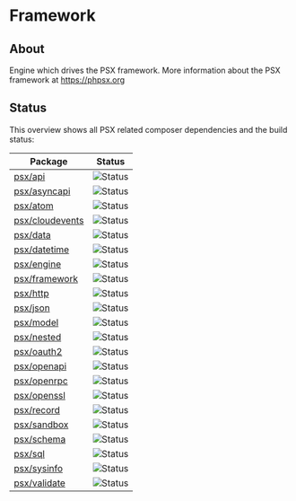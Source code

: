 
# Framework

## About

Engine which drives the PSX framework. More information about the PSX framework at https://phpsx.org

## Status

This overview shows all PSX related composer dependencies and the build status:

| Package                                                     | Status                                                                                 |
|-------------------------------------------------------------|----------------------------------------------------------------------------------------|
| [psx/api](https://github.com/apioo/psx-api)                 | ![Status](https://github.com/apioo/psx-api/actions/workflows/ci.yml/badge.svg)         |
| [psx/asyncapi](https://github.com/apioo/psx-asyncapi)       | ![Status](https://github.com/apioo/psx-asyncapi/actions/workflows/ci.yml/badge.svg)    |
| [psx/atom](https://github.com/apioo/psx-atom)               | ![Status](https://github.com/apioo/psx-atom/actions/workflows/ci.yml/badge.svg)        |
| [psx/cloudevents](https://github.com/apioo/psx-cloudevents) | ![Status](https://github.com/apioo/psx-cloudevents/actions/workflows/ci.yml/badge.svg) |
| [psx/data](https://github.com/apioo/psx-data)               | ![Status](https://github.com/apioo/psx-data/actions/workflows/ci.yml/badge.svg)        |
| [psx/datetime](https://github.com/apioo/psx-datetime)       | ![Status](https://github.com/apioo/psx-datetime/actions/workflows/ci.yml/badge.svg)    |
| [psx/engine](https://github.com/apioo/psx-engine)           | ![Status](https://github.com/apioo/psx-engine/actions/workflows/ci.yml/badge.svg)      |
| [psx/framework](https://github.com/apioo/psx-framework)     | ![Status](https://github.com/apioo/psx-framework/actions/workflows/ci.yml/badge.svg)   |
| [psx/http](https://github.com/apioo/psx-http)               | ![Status](https://github.com/apioo/psx-http/actions/workflows/ci.yml/badge.svg)        |
| [psx/json](https://github.com/apioo/psx-json)               | ![Status](https://github.com/apioo/psx-json/actions/workflows/ci.yml/badge.svg)        |
| [psx/model](https://github.com/apioo/psx-model)             | ![Status](https://github.com/apioo/psx-model/actions/workflows/ci.yml/badge.svg)       |
| [psx/nested](https://github.com/apioo/psx-nested)           | ![Status](https://github.com/apioo/psx-nested/actions/workflows/ci.yml/badge.svg)      |
| [psx/oauth2](https://github.com/apioo/psx-oauth2)           | ![Status](https://github.com/apioo/psx-oauth2/actions/workflows/ci.yml/badge.svg)      |
| [psx/openapi](https://github.com/apioo/psx-openapi)         | ![Status](https://github.com/apioo/psx-openapi/actions/workflows/ci.yml/badge.svg)     |
| [psx/openrpc](https://github.com/apioo/psx-openrpc)         | ![Status](https://github.com/apioo/psx-openrpc/actions/workflows/ci.yml/badge.svg)     |
| [psx/openssl](https://github.com/apioo/psx-openssl)         | ![Status](https://github.com/apioo/psx-openssl/actions/workflows/ci.yml/badge.svg)     |
| [psx/record](https://github.com/apioo/psx-record)           | ![Status](https://github.com/apioo/psx-record/actions/workflows/ci.yml/badge.svg)      |
| [psx/sandbox](https://github.com/apioo/psx-sandbox)         | ![Status](https://github.com/apioo/psx-sandbox/actions/workflows/ci.yml/badge.svg)     |
| [psx/schema](https://github.com/apioo/psx-schema)           | ![Status](https://github.com/apioo/psx-schema/actions/workflows/ci.yml/badge.svg)      |
| [psx/sql](https://github.com/apioo/psx-sql)                 | ![Status](https://github.com/apioo/psx-sql/actions/workflows/ci.yml/badge.svg)         |
| [psx/sysinfo](https://github.com/apioo/psx-sysinfo)         | ![Status](https://github.com/apioo/psx-sysinfo/actions/workflows/ci.yml/badge.svg)     |
| [psx/validate](https://github.com/apioo/psx-validate)       | ![Status](https://github.com/apioo/psx-validate/actions/workflows/ci.yml/badge.svg)    |
